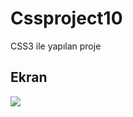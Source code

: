 <h1>Cssproject10</h1>

CSS3 ile yapılan proje

<h2>Ekran</h2>

![](Netflix-Website-Clone-Profil-1-Microsoft_-Edge-2023-07-16-18-30-13.gif)
